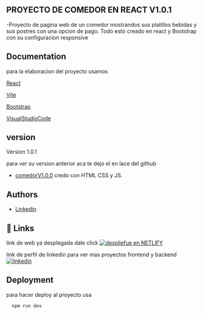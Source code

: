 
## PROYECTO DE COMEDOR EN REACT V1.0.1

-Proyecto de pagina web de un comedor mostrandos sus platillos bebidas y sus postres con una opcion de pago.
Todo esto creado en react y Bootstrap con su configuracion responsive 



## Documentation

para la elaboracion del proyecto usamos 

[React](https://es.react.dev/)

[Vite](https://vite.dev/)

[Bootstrap](https://getbootstrap.com/)

[VisualStudioCode](https://code.visualstudio.com/)
## version

Version 1.0.1

para ver su version anterior aca te dejo el en lace del github

- [comedorV1.0.0](https://github.com/edG5LATAN/proyecto_comedor/tree/main/img-car) credo con HTML CSS y JS.

## Authors

- [Linkedin](https://www.linkedin.com/in/edwin-castro-13a763272/)


## 🔗 Links
link de web ya desplegada dale click 
[![despliefue en NETLIFY](https://img.shields.io/badge/ComedorV1.0.1-000?style=for-the-badge&logo=ko-fi&logoColor=gold)](https://comedor.netlify.app/)



link de perfil de linkedin para ver mas proyectos frontend y backend
[![linkedin](https://img.shields.io/badge/linkedin-0A66C2?style=for-the-badge&logo=linkedin&logoColor=gold)](https://www.linkedin.com/in/edwin-castro-13a763272/)


## Deployment

para hacer deploy al proyecto usa

```bash
  npm run dev
```

